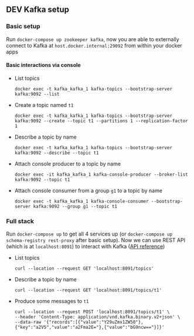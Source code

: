 ## DEV Kafka setup

### Basic setup

Run `docker-compose up zookeeper kafka`, now you are able to externally connect to Kafka at `host.docker.internal:29092` from within your docker apps

#### Basic interactions via console

- List topics
    ```console
    docker exec -t kafka_kafka_1 kafka-topics --bootstrap-server kafka:9092 --list
    ```
- Create a topic named `t1`
    ```console
    docker exec -t kafka_kafka_1 kafka-topics --bootstrap-server kafka:9092 --create --topic t1 --partitions 1 --replication-factor 1
    ```
- Describe a topic by name
    ```console
    docker exec -t kafka_kafka_1 kafka-topics --bootstrap-server kafka:9092 --describe --topic t1
    ```
- Attach console producer to a topic by name
    ```console
    docker exec -it kafka_kafka_1 kafka-console-producer --broker-list kafka:9092 --topic t1
    ```
- Attach console consumer from a group `g1` to a topic by name
    ```console
    docker exec -t kafka_kafka_1 kafka-console-consumer --bootstrap-server kafka:9092 --group g1 --topic t1
    ```

### Full stack

Run `docker-compose up` to get all 4 services up (or `docker-compose up schema-registry rest-proxy` after basic setup).
Now we can use REST API (which is at `localhost:8091`) to interact with Kafka ([API reference](https://docs.confluent.io/5.5.2/kafka-rest/api.html))

- List topics
    ```curl
    curl --location --request GET 'localhost:8091/topics'
    ```
- Describe a topic by name
    ```curl
    curl --location --request GET 'localhost:8091/topics/t1'
    ```
- Produce some messages to `t1`
    ```curl
    curl --location --request POST 'localhost:8091/topics/t1' \
    --header 'Content-Type: application/vnd.kafka.binary.v2+json' \
    --data-raw '{"records":[{"value":"Y29uZmx1ZW50"},{"key":"a2V5","value":"a2Fma2E="},{"value":"bG9ncw=="}]}'
    ```

